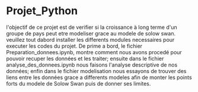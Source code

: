 # Projet_Python
l'objectif de ce projet est de verifier si la croissance à long terme d'un groupe de pays peut etre modeliser grace au modele de solow swan.
veuillez tout dabord installer les differents modules necessaires pour executer les codes du projet.
De prime a bord, le fichier Preparation_donnees.ipynb, montre comment nous avons procedé pour pouvoir recuper les données et les traiter;
ensuite dans le fichier analyse_des_donnees.ipynb nous faisons l'analyse descriptive de nos données;
enfin dans le fichier modelisation nous essayons de trouver des liens entre les données grace a differents modeles afin de monter les points forts du modele de Solow Swan puis de donner ses limites.
